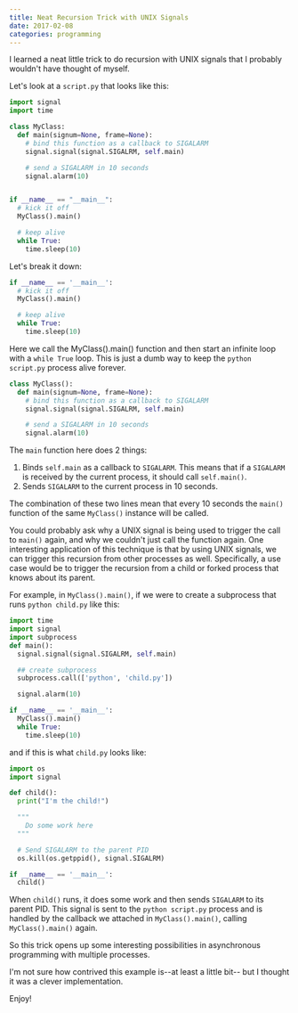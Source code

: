 ```yaml
---
title: Neat Recursion Trick with UNIX Signals
date: 2017-02-08
categories: programming
---
```


I learned a neat little trick to do recursion with UNIX signals
that I probably wouldn't have thought of myself.

Let's look at a `script.py` that looks like this:

```python
import signal
import time

class MyClass:
  def main(signum=None, frame=None):
    # bind this function as a callback to SIGALARM
    signal.signal(signal.SIGALRM, self.main)

    # send a SIGALARM in 10 seconds
    signal.alarm(10)


if __name__ == "__main__":
  # kick it off
  MyClass().main()

  # keep alive
  while True:
    time.sleep(10)
```

Let's break it down:

```python
if __name__ == '__main__':
  # kick it off
  MyClass().main()

  # keep alive
  while True:
    time.sleep(10)
```

Here we call the MyClass().main() function and then start an
infinite loop with a `while True` loop. This is just a dumb
way to keep the `python script.py` process alive forever.

```python
class MyClass():
  def main(signum=None, frame=None):
    # bind this function as a callback to SIGALARM
    signal.signal(signal.SIGALRM, self.main)

    # send a SIGALARM in 10 seconds
    signal.alarm(10)
```

The `main` function here does 2 things:

1. Binds `self.main` as a callback to `SIGALARM`. This means
that if a `SIGALARM` is received by the current process, it should
call `self.main()`.
1. Sends `SIGALARM` to the current process in 10 seconds.

The combination of these two lines mean that every 10 seconds
the `main()` function of the same `MyClass()` instance will
be called.

You could probably ask why a UNIX signal is being used to trigger
the call to `main()` again, and why we couldn't just call the
function again. One interesting application of this technique is that by
using UNIX signals, we can trigger this recursion from other processes as well.
Specifically, a use case would be to trigger the recursion from a child
or forked process that knows about its parent.

For example, in `MyClass().main()`, if we were to create a subprocess
that runs `python child.py` like this:

```python
import time
import signal
import subprocess
def main():
  signal.signal(signal.SIGALRM, self.main)

  ## create subprocess
  subprocess.call(['python', 'child.py'])

  signal.alarm(10)

if __name__ == '__main__':
  MyClass().main()
  while True:
    time.sleep(10)
```

and if this is what `child.py` looks like:

```python
import os
import signal

def child():
  print("I'm the child!")

  """
    Do some work here
  """

  # Send SIGALARM to the parent PID
  os.kill(os.getppid(), signal.SIGALRM)

if __name__ == '__main__':
  child()
```

When `child()` runs, it does some work and then sends `SIGALARM`
to its parent PID. This signal is sent to the `python script.py`
process and is handled by the callback we attached in `MyClass().main()`,
calling `MyClass().main()` again.

So this trick opens up some interesting possibilities in asynchronous
programming with multiple processes.

I'm not sure how contrived this example is--at least a little bit--
but I thought it was a clever implementation.

Enjoy!
